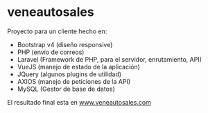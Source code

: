 # veneautosales

Proyecto para un cliente hecho en:

- Bootstrap v4 (diseño responsive) 
- PHP (envío de correos)
- Laravel (Framework de PHP, para el servidor, enrutamiento, API)
- VueJS (manejo de estado de la aplicación)
- JQuery (algunos plugins de utilidad)
- AXIOS (manejo de peticiones de la API)
- MySQL (Gestor de base de datos)

El resultado final esta en www.veneautosales.com
